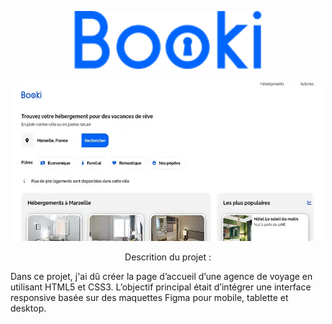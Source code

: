 <p align="center">
  <img src="images/logo/Booki.png" alt="Logo de mon Projet" width="300">
</p>
 <p align="center">
    <img src="booki_screen.webp" alt="Screen du Projet" width="500">
  </p>
  
  <p align="center">
    Descrition du projet :
  </p>
<p>
  Dans ce projet, j'ai dû créer la page d’accueil d’une agence de voyage en utilisant HTML5 et CSS3.
L’objectif principal était d’intégrer une interface responsive basée sur des maquettes Figma pour mobile, tablette et desktop.
</p>
